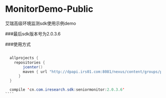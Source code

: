 # MonitorDemo-Public
艾瑞高级环境监测sdk使用示例demo


###最后sdk版本号为2.0.3.6

###使用方式
```java

  allprojects {
    repositories {
        jcenter()
        maven { url "http://dpapi.irs01.com:8081/nexus/content/groups/public/" }
      }
  }

  compile 'cn.com.iresearch.sdk:seniormonitor:2.0.3.6'
​````
```